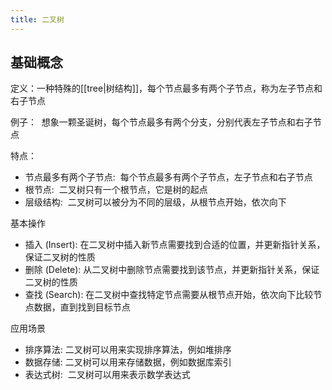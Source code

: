 ```yaml
---
title: 二叉树
---
```


## 基础概念

定义：一种特殊的[[tree|树结构]]，每个节点最多有两个子节点，称为左子节点和右子节点

例子：  想象一颗圣诞树，每个节点最多有两个分支，分别代表左子节点和右子节点

特点：

- 节点最多有两个子节点:  每个节点最多有两个子节点，左子节点和右子节点
- 根节点:  二叉树只有一个根节点，它是树的起点
- 层级结构:  二叉树可以被分为不同的层级，从根节点开始，依次向下

基本操作

- 插入 (Insert): 在二叉树中插入新节点需要找到合适的位置，并更新指针关系，保证二叉树的性质
- 删除 (Delete): 从二叉树中删除节点需要找到该节点，并更新指针关系，保证二叉树的性质
- 查找 (Search): 在二叉树中查找特定节点需要从根节点开始，依次向下比较节点数据，直到找到目标节点

应用场景

- 排序算法: 二叉树可以用来实现排序算法，例如堆排序
- 数据存储: 二叉树可以用来存储数据，例如数据库索引
- 表达式树:  二叉树可以用来表示数学表达式
